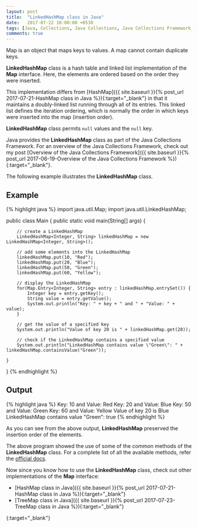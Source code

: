 ```yaml
---
layout: post
title:  "LinkedHashMap class in Java"
date:   2017-07-22 10:00:00 +0530
tags: [Java, Collections, Java Collections, Java Collections Framework, Map, Hash Table, Linked List, LinkedList, LinkedHashMap, LinkedHashMap class]
comments: true
---
```


Map is an object that maps keys to values. A map cannot contain duplicate keys.

**LinkedHashMap** class is a hash table and linked list implementation of the **Map** interface. Here, the elements are ordered based on the order they were inserted.

This implementation differs from [HashMap]({{ site.baseurl }}{% post_url 2017-07-21-HashMap class in Java %}){:target="_blank"} in that it maintains a doubly-linked list running through all of its entries. This linked list defines the iteration ordering, which is normally the order in which keys were inserted into the map (insertion order). 

**LinkedHashMap** class permits `null` values and the `null` key.

Java provides the **LinkedHashMap** class as part of the Java Collections Framework. For an overview of the Java Collections Framework, check out my post [Overview of the Java Collections Framework]({{ site.baseurl }}{% post_url 2017-06-19-Overview of the Java Collections Framework %}){:target="_blank"}.

The following example illustrates the **LinkedHashMap** class.

## Example

{% highlight java %}
import java.util.Map;
import java.util.LinkedHashMap;

public class Main {
    public static void main(String[] args) {

        // create a LinkedHashMap
        LinkedHashMap<Integer, String> linkedHashMap = new LinkedHashMap<Integer, String>();

        // add some elements into the LinkedHashMap
        linkedHashMap.put(10, "Red");
        linkedHashMap.put(20, "Blue");
        linkedHashMap.put(50, "Green");
        linkedHashMap.put(60, "Yellow");

        // display the LinkedHashMap
        for(Map.Entry<Integer, String> entry : linkedHashMap.entrySet()) {
            Integer key = entry.getKey();
            String value = entry.getValue();
            System.out.println("Key: " + key + " and " + "Value: " + value);
        }

        // get the value of a specified key
        System.out.println("Value of key 20 is " + linkedHashMap.get(20));

        // check if the LinkedHashMap contains a specified value
        System.out.println("LinkedHashMap contains value \"Green\": " + linkedHashMap.containsValue("Green"));

    }
}
{% endhighlight %}

## Output

{% highlight java %}
Key: 10 and Value: Red
Key: 20 and Value: Blue
Key: 50 and Value: Green
Key: 60 and Value: Yellow
Value of key 20 is Blue
LinkedHashMap contains value "Green": true
{% endhighlight %}

As you can see from the above output, **LinkedHashMap** preserved the insertion order of the elements.

The above program showed the use of some of the common methods of the **LinkedHashMap** class. For a complete list of all the available methods, refer the [official docs].

Now since you know how to use the **LinkedHashMap** class, check out other implementations of the **Map** interface:

* [HashMap class in Java]({{ site.baseurl }}{% post_url 2017-07-21-HashMap class in Java %}){:target="_blank"}
* [TreeMap class in Java]({{ site.baseurl }}{% post_url 2017-07-23-TreeMap class in Java %}){:target="_blank"}

[official docs]: https://docs.oracle.com/javase/9/docs/api/java/util/LinkedHashMap.html
{:target="_blank"}

